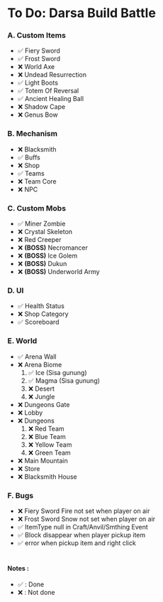 # To Do:  Darsa Build Battle


### A. Custom Items
- ✅ Fiery Sword
- ✅ Frost Sword
- ❌ World Axe
- ❌ Undead Resurrection
- ✅ Light Boots
- ✅ Totem Of Reversal
- ✅ Ancient Healing Ball
- ❌ Shadow Cape
- ❌ Genus Bow


### B. Mechanism
- ❌ Blacksmith
- ✅ Buffs
- ❌ Shop
- ✅ Teams
- ❌ Team Core
- ❌ NPC

### C. Custom Mobs
- ✅ Miner Zombie
- ❌ Crystal Skeleton
- ❌ Red Creeper
- ❌ **(BOSS)** Necromancer
- ❌ **(BOSS)** Ice Golem
- ❌ **(BOSS)** Dukun
- ❌ **(BOSS)** Underworld Army


### D. UI
- ✅ Health Status 
- ❌ Shop Category
- ✅ Scoreboard

### E. World
- ✅ Arena Wall
- ❌ Arena Biome
  1. ✅ Ice (Sisa gunung)
  2. ✅ Magma (Sisa gunung)
  3. ❌ Desert
  4. ❌ Jungle
- ❌ Dungeons Gate
- ❌ Lobby
- ❌ Dungeons
  1. ❌ Red Team
  2. ❌ Blue Team
  3. ❌ Yellow Team
  4. ❌ Green Team
- ❌ Main Mountain
- ❌ Store 
- ❌ Blacksmith House
  

### F. Bugs
- ❌ Fiery Sword Fire not set when player on air
- ❌ Frost Sword Snow not set when player on air
- ✅ ItemType null in Craft/Anvil/Smthing Event
- ✅ Block disappear when player pickup item
- ✅ error when pickup item and right click

#
#### Notes : 
 - ✅ : Done
 - ❌ : Not done